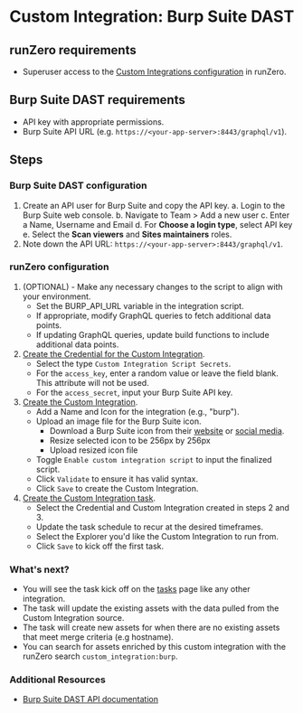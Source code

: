 # Custom Integration: Burp Suite DAST

## runZero requirements

- Superuser access to the [Custom Integrations configuration](https://console.runzero.com/custom-integrations) in runZero.

## Burp Suite DAST requirements

- API key with appropriate permissions.
- Burp Suite API URL (e.g. `https://<your-app-server>:8443/graphql/v1`).

## Steps

### Burp Suite DAST configuration

1. Create an API user for Burp Suite and copy the API key.
   a. Login to the Burp Suite web console.
   b. Navigate to Team > Add a new user
   c. Enter a Name, Username and Email
   d. For **Choose a login type**, select API key
   e. Select the **Scan viewers** and **Sites maintainers** roles. 
2. Note down the API URL: `https://<your-app-server>:8443/graphql/v1`.

### runZero configuration

1. (OPTIONAL) - Make any necessary changes to the script to align with your environment.
    - Set the BURP_API_URL variable in the integration script.
    - If appropriate, modify GraphQL queries to fetch additional data points.
    - If updating GraphQL queries, update build functions to include additional data points.
2. [Create the Credential for the Custom Integration](https://console.runzero.com/credentials).
    - Select the type `Custom Integration Script Secrets`.
    - For the `access_key`, enter a random value or leave the field blank. This attribute will not be used.
    - For the `access_secret`, input your Burp Suite API key.
3. [Create the Custom Integration](https://console.runzero.com/custom-integrations/new).
    - Add a Name and Icon for the integration (e.g., "burp").
    - Upload an image file for the Burp Suite icon.
        - Download a Burp Suite icon from their [website](https://portswigger.net) or [social media](https://www.linkedin.com/company/portswigger/).
        - Resize selected icon to be 256px by 256px
        - Upload resized icon file
    - Toggle `Enable custom integration script` to input the finalized script.
    - Click `Validate` to ensure it has valid syntax.
    - Click `Save` to create the Custom Integration.
4. [Create the Custom Integration task](https://console.runzero.com/ingest/custom/).
    - Select the Credential and Custom Integration created in steps 2 and 3.
    - Update the task schedule to recur at the desired timeframes.
    - Select the Explorer you'd like the Custom Integration to run from.
    - Click `Save` to kick off the first task.

### What's next?

- You will see the task kick off on the [tasks](https://console.runzero.com/tasks) page like any other integration.
- The task will update the existing assets with the data pulled from the Custom Integration source.
- The task will create new assets for when there are no existing assets that meet merge criteria (e.g hostname).
- You can search for assets enriched by this custom integration with the runZero search `custom_integration:burp`.

### Additional Resources

- [Burp Suite DAST API documentation](https://portswigger.net/burp/documentation/dast/user-guide/api-documentation/graphql-api/getting-started)